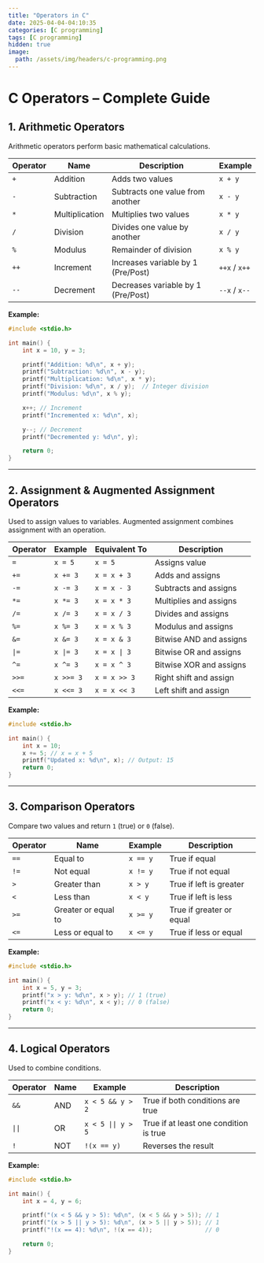 ```yaml
---
title: "Operators in C"
date: 2025-04-04-04:10:35
categories: [C programming]
tags: [C programming]
hidden: true
image:
  path: /assets/img/headers/c-programming.png
---
```





# **C Operators – Complete Guide**

## **1. Arithmetic Operators**

Arithmetic operators perform basic mathematical calculations.

| Operator | Name           | Description                        | Example       |
| -------- | -------------- | ---------------------------------- | ------------- |
| `+`      | Addition       | Adds two values                    | `x + y`       |
| `-`      | Subtraction    | Subtracts one value from another   | `x - y`       |
| `*`      | Multiplication | Multiplies two values              | `x * y`       |
| `/`      | Division       | Divides one value by another       | `x / y`       |
| `%`      | Modulus        | Remainder of division              | `x % y`       |
| `++`     | Increment      | Increases variable by 1 (Pre/Post) | `++x` / `x++` |
| `--`     | Decrement      | Decreases variable by 1 (Pre/Post) | `--x` / `x--` |

**Example:**

```c
#include <stdio.h>

int main() {
    int x = 10, y = 3;

    printf("Addition: %d\n", x + y);
    printf("Subtraction: %d\n", x - y);
    printf("Multiplication: %d\n", x * y);
    printf("Division: %d\n", x / y);  // Integer division
    printf("Modulus: %d\n", x % y);

    x++; // Increment
    printf("Incremented x: %d\n", x);

    y--; // Decrement
    printf("Decremented y: %d\n", y);

    return 0;
}
```

---

## **2. Assignment & Augmented Assignment Operators**

Used to assign values to variables.
Augmented assignment combines assignment with an operation.

| Operator | Example   | Equivalent To | Description             |
| -------- | --------- | ------------- | ----------------------- |
| `=`      | `x = 5`   | `x = 5`       | Assigns value           |
| `+=`     | `x += 3`  | `x = x + 3`   | Adds and assigns        |
| `-=`     | `x -= 3`  | `x = x - 3`   | Subtracts and assigns   |
| `*=`     | `x *= 3`  | `x = x * 3`   | Multiplies and assigns  |
| `/=`     | `x /= 3`  | `x = x / 3`   | Divides and assigns     |
| `%=`     | `x %= 3`  | `x = x % 3`   | Modulus and assigns     |
| `&=`     | `x &= 3`  | `x = x & 3`   | Bitwise AND and assigns |
| `\|=`    | `x \|= 3` | `x = x \| 3`  | Bitwise OR and assigns  |
| `^=`     | `x ^= 3`  | `x = x ^ 3`   | Bitwise XOR and assigns |
| `>>=`    | `x >>= 3` | `x = x >> 3`  | Right shift and assign  |
| `<<=`    | `x <<= 3` | `x = x << 3`  | Left shift and assign   |

**Example:**

```c
#include <stdio.h>

int main() {
    int x = 10;
    x += 5; // x = x + 5
    printf("Updated x: %d\n", x); // Output: 15
    return 0;
}
```

---

## **3. Comparison Operators**

Compare two values and return `1` (true) or `0` (false).

| Operator | Name                | Example  | Description              |
| -------- | ------------------- | -------- | ------------------------ |
| `==`     | Equal to            | `x == y` | True if equal            |
| `!=`     | Not equal           | `x != y` | True if not equal        |
| `>`      | Greater than        | `x > y`  | True if left is greater  |
| `<`      | Less than           | `x < y`  | True if left is less     |
| `>=`     | Greater or equal to | `x >= y` | True if greater or equal |
| `<=`     | Less or equal to    | `x <= y` | True if less or equal    |

**Example:**

```c
#include <stdio.h>

int main() {
    int x = 5, y = 3;
    printf("x > y: %d\n", x > y); // 1 (true)
    printf("x < y: %d\n", x < y); // 0 (false)
    return 0;
}
```

---

## **4. Logical Operators**

Used to combine conditions.

| Operator | Name | Example            | Description                            |
| -------- | ---- | ------------------ | -------------------------------------- |
| `&&`     | AND  | `x < 5 && y > 2`   | True if both conditions are true       |
| `\|\|`   | OR   | `x < 5 \|\| y > 5` | True if at least one condition is true |
| `!`      | NOT  | `!(x == y)`        | Reverses the result                    |

**Example:**

```c
#include <stdio.h>

int main() {
    int x = 4, y = 6;

    printf("(x < 5 && y > 5): %d\n", (x < 5 && y > 5)); // 1
    printf("(x > 5 || y > 5): %d\n", (x > 5 || y > 5)); // 1
    printf("!(x == 4): %d\n", !(x == 4));               // 0

    return 0;
}
```




